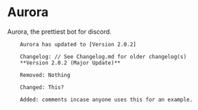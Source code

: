 # Aurora
Aurora, the prettiest bot for discord.

        Aurora has updated to [Version 2.0.2]

        Changelog: // See Changelog.md for older changelog(s)
        **Version 2.0.2 (Major Update)**

        Removed: Nothing

        Changed: This?

        Added: comments incase anyone uses this for an example.
